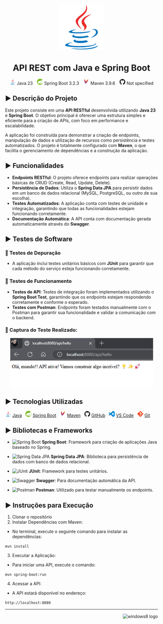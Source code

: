 <div align="center">
  <img src="https://raw.githubusercontent.com/devicons/devicon/master/icons/java/java-original.svg" width="150" height="150"/>
  <h1>API REST com Java e Spring Boot</h1>

  <p>
    <img src="https://raw.githubusercontent.com/devicons/devicon/master/icons/java/java-original.svg" width="20" height="20"/> Java 23
    <img src="https://raw.githubusercontent.com/devicons/devicon/master/icons/spring/spring-original.svg" width="20" height="20" style="margin-left: 10px"/> Spring Boot 3.2.3
    <img src="https://raw.githubusercontent.com/devicons/devicon/master/icons/maven/maven-original.svg" width="20" height="20" style="margin-left: 10px"/> Maven 3.9.6
    <img src="https://raw.githubusercontent.com/devicons/devicon/master/icons/github/github-original.svg" width="20" height="20" style="margin-left: 10px"/> Not specified
  </p>
</div>


## ▶ Descrição do Projeto

Este projeto consiste em uma **API RESTful** desenvolvida utilizando **Java 23** e **Spring Boot**. O objetivo principal é oferecer uma estrutura simples e eficiente para a criação de APIs, com foco em performance e escalabilidade.

A aplicação foi construída para demonstrar a criação de endpoints, manipulação de dados e utilização de recursos como persistência e testes automatizados. O projeto é totalmente configurado com **Maven**, o que facilita o gerenciamento de dependências e a construção da aplicação.


## ▶ Funcionalidades 

- **Endpoints RESTful**: O projeto oferece endpoints para realizar operações básicas de CRUD (Create, Read, Update, Delete).
- **Persistência de Dados**: Utiliza o **Spring Data JPA** para persistir dados em um banco de dados relacional (MySQL, PostgreSQL, ou outro de sua escolha).
- **Testes Automatizados**: A aplicação conta com testes de unidade e integração, garantindo que todas as funcionalidades estejam funcionando corretamente.
- **Documentação Automática**: A API conta com documentação gerada automaticamente através do **Swagger**.
 

## ▶ Testes de Software

### 📌 Testes de Depuração
- A aplicação inclui testes unitários básicos com **JUnit** para garantir que cada método do serviço esteja funcionando corretamente.

### 📌 Testes de Funcionamento
- **Testes de API**: Testes de integração foram implementados utilizando o **Spring Boot Test**, garantindo que os endpoints estejam respondendo corretamente e conforme o esperado.
- **Testes com Postman**: Endpoints foram testados manualmente com o Postman para garantir sua funcionalidade e validar a comunicação com o backend.

### 📌 Captura do Teste Realizado:

<div align="center">
  <img src="https://github.com/AraujoTech1/API.for.JAVA/blob/master/img/Captura%20de%20tela%202025-03-11%20145528.png" alt="Imagem teste" style="max-width: 500px;"/>
</div>

## ▶ Tecnologias Utilizadas

<img src="https://raw.githubusercontent.com/devicons/devicon/master/icons/java/java-original.svg" width="20" height="20"/> <a href="https://docs.oracle.com/en/java/" target="_blank">Java</a> &nbsp;
<img src="https://raw.githubusercontent.com/devicons/devicon/master/icons/spring/spring-original.svg" width="20" height="20"/> <a href="https://spring.io/projects/spring-boot" target="_blank">Spring Boot</a> &nbsp;
<img src="https://raw.githubusercontent.com/devicons/devicon/master/icons/maven/maven-original.svg" width="20" height="20"/> <a href="https://maven.apache.org/" target="_blank">Maven</a> &nbsp;
<img src="https://raw.githubusercontent.com/devicons/devicon/master/icons/github/github-original.svg" width="20" height="20"/> <a href="https://github.com/AraujoTech1/API.for.JAVA" target="_blank">GitHub</a> &nbsp;
<img src="https://raw.githubusercontent.com/devicons/devicon/master/icons/vscode/vscode-original.svg" width="20" height="20"/> <a href="https://code.visualstudio.com/" target="_blank">VS Code</a> &nbsp;
<img src="https://raw.githubusercontent.com/devicons/devicon/master/icons/git/git-original.svg" width="20" height="20"/> <a href="https://git-scm.com/" target="_blank">Git</a>



## ▶ Bibliotecas e Frameworks

- ![Spring Boot](https://img.shields.io/badge/Spring%20Boot-v2.5-24292F)
  **Spring Boot**: Framework para criação de aplicações Java baseado no Spring.

- ![Spring Data JPA](https://img.shields.io/badge/Spring%20Data%20JPA-2.5-24292F)
  **Spring Data JPA**: Biblioteca para persistência de dados com banco de dados relacional.

- ![JUnit](https://img.shields.io/badge/JUnit-5.7.1-24292F)
  **JUnit**: Framework para testes unitários.

- ![Swagger](https://img.shields.io/badge/Swagger-UI-24292F)
  **Swagger**: Para documentação automática da API.

- ![Postman](https://img.shields.io/badge/Postman-7.36-24292F)
  **Postman**: Utilizado para testar manualmente os endpoints.


## ▶ Instruções para Execução

1. Clonar o repositório
2. Instalar Dependências com Maven:

- No terminal, execute o seguinte comando para instalar as dependências:

 ```mvn install```

3. Executar a Aplicação:

- Para iniciar uma API, execute o comando:

```mvn spring-boot:run```

4. Acessar a API:

- A API estará disponível no endereço:

```http://localhost:8080``` 



---
<p align="right">
  <img width="12" />
  <img src="https://cdn.jsdelivr.net/gh/devicons/devicon/icons/windows8/windows8-original.svg" height="30" alt="windows8 logo" />
</p>


